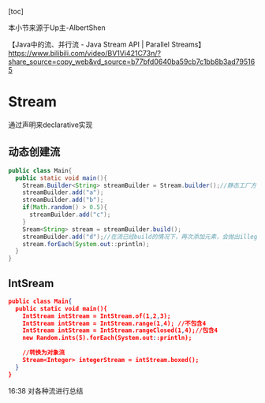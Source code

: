 [toc]

本小节来源于Up主-AlbertShen

【Java中的流、并行流 - Java Stream API | Parallel Streams】 https://www.bilibili.com/video/BV1Vi421C73n/?share_source=copy_web&vd_source=b77bfd0640ba59cb7c1bb8b3ad795165

# Stream

通过声明来declarative实现





## 动态创建流

```java
public class Main{
  public static void main(){
    Stream.Builder<String> streamBuilder = Stream.builder();//静态工厂方法
    streamBuilder.add("a");
    streamBuilder.add("b");
    if(Math.random() > 0.5){
      streamBuilder.add("c");
    }
    Sream<String> stream = streamBuilder.build();
    streamBuilder.add("d");//在流已经build的情况下，再次添加元素，会抛出illegalStateException异常
    stream.forEach(System.out::println);
  }
}
```

## IntSream

```json
public class Main{
  public static void main(){
    IntStream intStream = IntStream.of(1,2,3);
    IntStream intStream = IntStream.range(1,4); //不包含4
    IntStream intStream = IntStream.rangeClosed(1,4);//包含4
    new Random.ints(5).forEach(System.out::println);
    
    //转换为对象流
    Stream<Integer> integerStream = intStream.boxed();
  }
}
```

16:38 对各种流进行总结